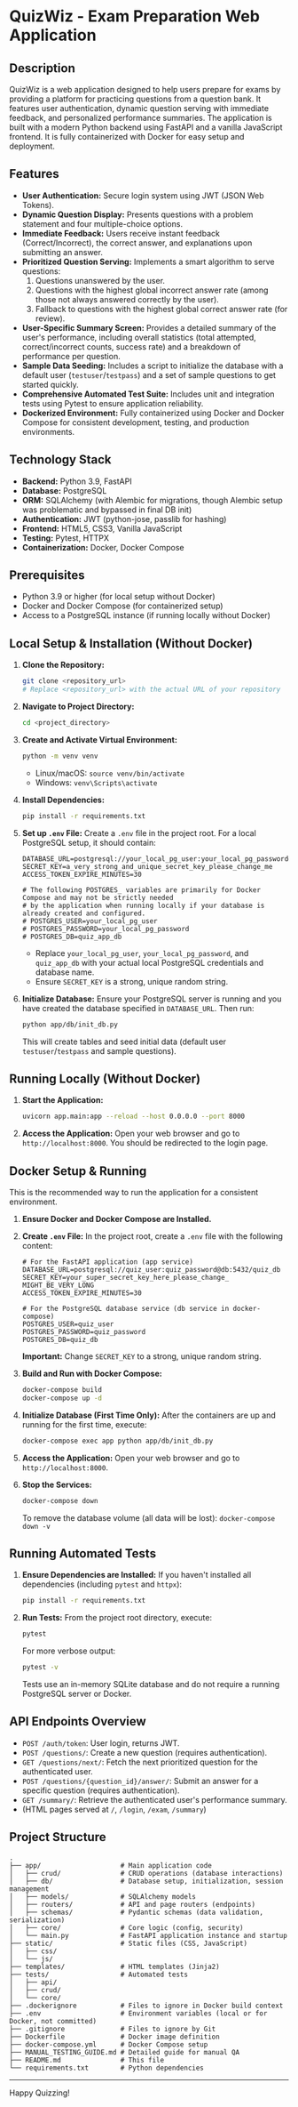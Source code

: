 # QuizWiz - Exam Preparation Web Application

## Description

QuizWiz is a web application designed to help users prepare for exams by providing a platform for practicing questions from a question bank. It features user authentication, dynamic question serving with immediate feedback, and personalized performance summaries. The application is built with a modern Python backend using FastAPI and a vanilla JavaScript frontend. It is fully containerized with Docker for easy setup and deployment.

## Features

*   **User Authentication:** Secure login system using JWT (JSON Web Tokens).
*   **Dynamic Question Display:** Presents questions with a problem statement and four multiple-choice options.
*   **Immediate Feedback:** Users receive instant feedback (Correct/Incorrect), the correct answer, and explanations upon submitting an answer.
*   **Prioritized Question Serving:** Implements a smart algorithm to serve questions:
    1.  Questions unanswered by the user.
    2.  Questions with the highest global incorrect answer rate (among those not always answered correctly by the user).
    3.  Fallback to questions with the highest global correct answer rate (for review).
*   **User-Specific Summary Screen:** Provides a detailed summary of the user's performance, including overall statistics (total attempted, correct/incorrect counts, success rate) and a breakdown of performance per question.
*   **Sample Data Seeding:** Includes a script to initialize the database with a default user (`testuser`/`testpass`) and a set of sample questions to get started quickly.
*   **Comprehensive Automated Test Suite:** Includes unit and integration tests using Pytest to ensure application reliability.
*   **Dockerized Environment:** Fully containerized using Docker and Docker Compose for consistent development, testing, and production environments.

## Technology Stack

*   **Backend:** Python 3.9, FastAPI
*   **Database:** PostgreSQL
*   **ORM:** SQLAlchemy (with Alembic for migrations, though Alembic setup was problematic and bypassed in final DB init)
*   **Authentication:** JWT (python-jose, passlib for hashing)
*   **Frontend:** HTML5, CSS3, Vanilla JavaScript
*   **Testing:** Pytest, HTTPX
*   **Containerization:** Docker, Docker Compose

## Prerequisites

*   Python 3.9 or higher (for local setup without Docker)
*   Docker and Docker Compose (for containerized setup)
*   Access to a PostgreSQL instance (if running locally without Docker)

## Local Setup & Installation (Without Docker)

1.  **Clone the Repository:**
    ```bash
    git clone <repository_url> 
    # Replace <repository_url> with the actual URL of your repository
    ```
2.  **Navigate to Project Directory:**
    ```bash
    cd <project_directory>
    ```
3.  **Create and Activate Virtual Environment:**
    ```bash
    python -m venv venv
    ```
    *   Linux/macOS: `source venv/bin/activate`
    *   Windows: `venv\Scripts\activate`

4.  **Install Dependencies:**
    ```bash
    pip install -r requirements.txt
    ```

5.  **Set up `.env` File:**
    Create a `.env` file in the project root. For a local PostgreSQL setup, it should contain:
    ```env
    DATABASE_URL=postgresql://your_local_pg_user:your_local_pg_password@localhost:5432/quiz_app_db
    SECRET_KEY=a_very_strong_and_unique_secret_key_please_change_me
    ACCESS_TOKEN_EXPIRE_MINUTES=30
    
    # The following POSTGRES_ variables are primarily for Docker Compose and may not be strictly needed
    # by the application when running locally if your database is already created and configured.
    # POSTGRES_USER=your_local_pg_user 
    # POSTGRES_PASSWORD=your_local_pg_password
    # POSTGRES_DB=quiz_app_db
    ```
    *   Replace `your_local_pg_user`, `your_local_pg_password`, and `quiz_app_db` with your actual local PostgreSQL credentials and database name.
    *   Ensure `SECRET_KEY` is a strong, unique random string.

6.  **Initialize Database:**
    Ensure your PostgreSQL server is running and you have created the database specified in `DATABASE_URL`. Then run:
    ```bash
    python app/db/init_db.py
    ```
    This will create tables and seed initial data (default user `testuser`/`testpass` and sample questions).

## Running Locally (Without Docker)

1.  **Start the Application:**
    ```bash
    uvicorn app.main:app --reload --host 0.0.0.0 --port 8000
    ```
2.  **Access the Application:**
    Open your web browser and go to `http://localhost:8000`. You should be redirected to the login page.

## Docker Setup & Running

This is the recommended way to run the application for a consistent environment.

1.  **Ensure Docker and Docker Compose are Installed.**

2.  **Create `.env` File:**
    In the project root, create a `.env` file with the following content:
    ```env
    # For the FastAPI application (app service)
    DATABASE_URL=postgresql://quiz_user:quiz_password@db:5432/quiz_db
    SECRET_KEY=your_super_secret_key_here_please_change_ MIGHT_BE_VERY_LONG
    ACCESS_TOKEN_EXPIRE_MINUTES=30

    # For the PostgreSQL database service (db service in docker-compose)
    POSTGRES_USER=quiz_user
    POSTGRES_PASSWORD=quiz_password
    POSTGRES_DB=quiz_db
    ```
    **Important:** Change `SECRET_KEY` to a strong, unique random string.

3.  **Build and Run with Docker Compose:**
    ```bash
    docker-compose build
    docker-compose up -d
    ```
4.  **Initialize Database (First Time Only):**
    After the containers are up and running for the first time, execute:
    ```bash
    docker-compose exec app python app/db/init_db.py
    ```
5.  **Access the Application:**
    Open your web browser and go to `http://localhost:8000`.

6.  **Stop the Services:**
    ```bash
    docker-compose down
    ```
    To remove the database volume (all data will be lost): `docker-compose down -v`

## Running Automated Tests

1.  **Ensure Dependencies are Installed:**
    If you haven't installed all dependencies (including `pytest` and `httpx`):
    ```bash
    pip install -r requirements.txt
    ```
2.  **Run Tests:**
    From the project root directory, execute:
    ```bash
    pytest
    ```
    For more verbose output:
    ```bash
    pytest -v
    ```
    Tests use an in-memory SQLite database and do not require a running PostgreSQL server or Docker.

## API Endpoints Overview

*   `POST /auth/token`: User login, returns JWT.
*   `POST /questions/`: Create a new question (requires authentication).
*   `GET /questions/next/`: Fetch the next prioritized question for the authenticated user.
*   `POST /questions/{question_id}/answer/`: Submit an answer for a specific question (requires authentication).
*   `GET /summary/`: Retrieve the authenticated user's performance summary.
*   (HTML pages served at `/`, `/login`, `/exam`, `/summary`)

## Project Structure

```
.
├── app/                    # Main application code
│   ├── crud/               # CRUD operations (database interactions)
│   ├── db/                 # Database setup, initialization, session management
│   ├── models/             # SQLAlchemy models
│   ├── routers/            # API and page routers (endpoints)
│   ├── schemas/            # Pydantic schemas (data validation, serialization)
│   ├── core/               # Core logic (config, security)
│   └── main.py             # FastAPI application instance and startup
├── static/                 # Static files (CSS, JavaScript)
│   ├── css/
│   └── js/
├── templates/              # HTML templates (Jinja2)
├── tests/                  # Automated tests
│   ├── api/
│   ├── crud/
│   └── core/
├── .dockerignore           # Files to ignore in Docker build context
├── .env                    # Environment variables (local or for Docker, not committed)
├── .gitignore              # Files to ignore by Git
├── Dockerfile              # Docker image definition
├── docker-compose.yml      # Docker Compose setup
├── MANUAL_TESTING_GUIDE.md # Detailed guide for manual QA
├── README.md               # This file
└── requirements.txt        # Python dependencies
```

---
Happy Quizzing!
```

